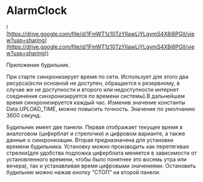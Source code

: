 # AlarmClock

![https://drive.google.com/file/d/1FmWT1z10TzYIIawLjYLgvmS4X8i6PGlI/view?usp=sharing](https://drive.google.com/file/d/1FmWT1z10TzYIIawLjYLgvmS4X8i6PGlI/view?usp=sharing))

Приложение будильник.

При старте синхронизирует время по сети. Использует для этого два ресурса(если основной не доступен, обращается к резервному, в случае же не доступности и второго или недоступности интернет соединения синхронизируется по времени системы).В дальнейшем время синхронизируется каждый час. Изменив значение константы Data.UPLOAD_TIME, можно повысить точность. Значение по умолчанию 3600 секунд.

Будильник имеет две панели. Первая отображает текущее время в аналоговом (циферблат и стрелочки) и цифровом варианте, а также данные о синхронизации. Вторая предназначена для установки времени будильника. Установку можно производить как перетягивая стрелки(для удобства подложка циферблата меняется в зависимости от установленного времени, чтобы было понятнее это восемь утра или вечера), так и устанавливая время цифровыми значениями.
Остановить будильник можно нажав кнопку “СТОП” на второй панели.
